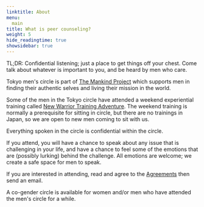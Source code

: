 ```yaml
---
linktitle: About
menu:
  main
title: What is peer counseling?
weight: 5
hide_readingtime: true
showsidebar: true
---
```


TL;DR: Confidential listening; just a place to get things off your chest.
Come talk about whatever is important to you, and be heard by men who
care.

Tokyo men's circle is part of [The Mankind Project](https://mankindproject.org/) which supports men in finding their
authentic selves and living their mission in the world.

Some of the men in the Tokyo circle have attended a weekend
experiential training called
[New Warrior Training Adventure](https://mankindproject.org/new-warrior-training-adventure/).
The
weekend training is normally a prerequisite for sitting in circle, but
there are no trainings in Japan, so we are open to new men coming to
sit with us.


Everything spoken in the circle is confidential within the circle.  

If you attend, you will have a chance to speak about any issue that is
challenging in your life, and have a chance to feel some of the
emotions that are (possibly lurking) behind the challenge. All
emotions are welcome; we create a safe space for men to speak.

If you are interested in attending, read and agree to the
[Agreements](/agreements) then send an email.



A co-gender circle is available for women and/or men who have attended
the men's circle for a while.
